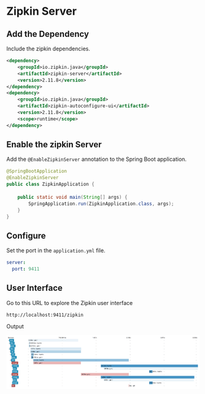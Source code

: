 # Zipkin Server

## Add the Dependency 

Include the zipkin dependencies.

```xml
<dependency>
    <groupId>io.zipkin.java</groupId>
    <artifactId>zipkin-server</artifactId>
    <version>2.11.8</version>
</dependency>
<dependency>
    <groupId>io.zipkin.java</groupId>
    <artifactId>zipkin-autoconfigure-ui</artifactId>
    <version>2.11.8</version>
    <scope>runtime</scope>
</dependency>
```

## Enable the zipkin Server

Add the `@EnableZipkinServer` annotation to the Spring Boot application.

```java
@SpringBootApplication
@EnableZipkinServer
public class ZipkinApplication {

    public static void main(String[] args) {
        SpringApplication.run(ZipkinApplication.class, args);
    }
}
```

## Configure

Set the port in the `application.yml` file.

```yaml
server:
  port: 9411
```

## User Interface

Go to this URL to explore the Zipkin user interface

    http://localhost:9411/zipkin
    
Output

![Zipkin](screenshot/zipkin.png?raw=true "Zipkin Output")
